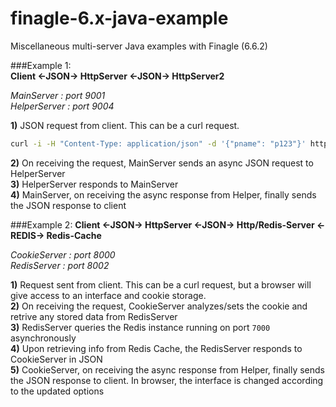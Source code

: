 # finagle-6.x-java-example
Miscellaneous multi-server Java examples with Finagle (6.6.2)

###Example 1:  
**Client <-JSON-> HttpServer <-JSON-> HttpServer2**

*MainServer : port 9001*  
*HelperServer : port 9004*

**1)** JSON request from client. This can be a curl request.  
```bash
curl -i -H "Content-Type: application/json" -d '{"pname": "p123"}' http://localhost:9001
```
**2)** On receiving the request, MainServer sends an async JSON request to HelperServer  
**3)** HelperServer responds to MainServer  
**4)** MainServer, on receiving the async response from Helper, finally sends the JSON response to client  
  
###Example 2: 
**Client <-JSON-> HttpServer <-JSON-> Http/Redis-Server <-REDIS-> Redis-Cache**

*CookieServer : port 8000*  
*RedisServer : port 8002*

**1)** Request sent from client. This can be a curl request, but a browser will give access to an interface and cookie storage.  
**2)** On receiving the request, CookieServer analyzes/sets the cookie and retrive any stored data from RedisServer  
**3)** RedisServer queries the Redis instance running on port `7000` asynchronously  
**4)** Upon retrieving info from Redis Cache, the RedisServer responds to CookieServer in JSON  
**5)** CookieServer, on receiving the async response from Helper, finally sends the JSON response to client. In browser, the interface is changed according to the updated options  

